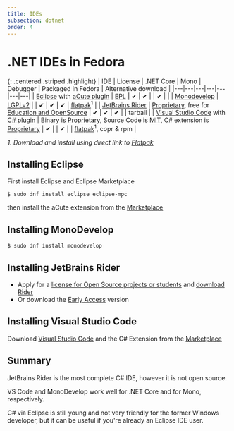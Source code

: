 ```yaml
---
title: IDEs
subsection: dotnet
order: 4
---
```


# .NET IDEs in Fedora

{: .centered .striped .highlight}
| IDE | License | .NET Core | Mono | Debugger | Packaged in Fedora | Alternative download |
|---|---|---|---|---|---|---|
| [Eclipse](/tools/eclipse/about.html) with [aCute plugin](https://marketplace.eclipse.org/content/acute-c-edition-eclipse-ide-experimental) | [EPL](http://www.eclipse.org/legal/epl-2.0/) | &#x2714; | &#x2714; |  | &#x2714; |  |
| [Monodevelop](http://www.monodevelop.com/) | [LGPLv2](http://www.gnu.org/licenses/lgpl-2.1.html) |  | &#x2714; | &#x2714; | &#x2714; | [flatpak](https://download.mono-project.com/repo/monodevelop.flatpakref)<sup>1</sup> |
| [JetBrains Rider](http://jetbrains.com/rider) | [Proprietary](https://www.jetbrains.com/store/license.html), free for [Education and OpenSource](https://www.jetbrains.com/store/#edition=discounts) | &#x2714; | &#x2714; | &#x2714; |  | tarball |
| [Visual Studio Code](https://code.visualstudio.com) with [C# plugin](https://marketplace.visualstudio.com/items?itemName=ms-vscode.csharp) | Binary is [Proprietary](https://code.visualstudio.com/License/), Source Code is [MIT](https://github.com/Microsoft/vscode/blob/master/LICENSE.txt), C# extension is [Proprietary](https://marketplace.visualstudio.com/items/ms-vscode.csharp/license) | &#x2714; |  | &#x2714; |  | [flatpak](https://flathub.org/repo/appstream/com.visualstudio.code.flatpakref)<sup>1</sup>, copr & rpm |

_1. Download and install using direct link to [Flatpak](/deployment/Flatpak/about.html)_

## Installing Eclipse

First install Eclipse and Eclipse Marketplace
```
$ sudo dnf install eclipse eclipse-mpc
```
then install the aCute extension from the [Marketplace](https://marketplace.eclipse.org/content/acute-c-edition-eclipse-ide-experimental)

## Installing MonoDevelop

```
$ sudo dnf install monodevelop
```

## Installing JetBrains Rider

* Apply for a [license for Open Source projects or students](https://www.jetbrains.com/store/?fromMenu#edition=discounts) and [download Rider](http://jetbrains.com/rider)
* Or download the [Early Access](https://www.jetbrains.com/rider/eap) version

## Installing Visual Studio Code

Download [Visual Studio Code](https://code.visualstudio.com) and the C# Extension from the [Marketplace](https://marketplace.visualstudio.com/items?itemName=ms-vscode.csharp)


## Summary

JetBrains Rider is the most complete C# IDE, however it is not open source.

VS Code and MonoDevelop work well for .NET Core and for Mono, respectively.

C# via Eclipse is still young and not very friendly for the former Windows developer, but it can be useful if you're already an Eclipse IDE user.
